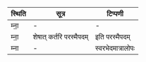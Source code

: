 | स्थिति | सूत्र | टिप्पणी |
| ----- | ------- | ------ |
| म्ना॒ | - | - |
| म्ना॒ | शेषात् कर्तरि परस्मैपदम् | इति परस्मैपदम् |
| म्ना | - | स्वरभेदमात्रालोपः |
